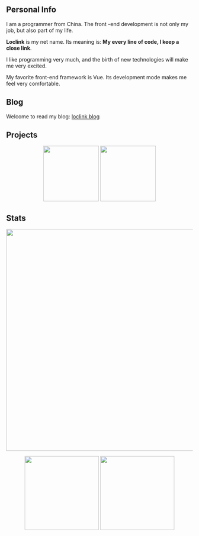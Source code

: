 

## Personal Info



I am a programmer from China. The front -end development is not only my job, but also part of my life.

**Loclink** is my net name. Its meaning is: **My every line of code, I keep a close link**.

I like programming very much, and the birth of new technologies will make me very excited.

My favorite front-end framework is Vue. Its development mode makes me feel very comfortable.

## Blog

Welcome to read my blog: [loclink blog](https://loclink.cn)

## Projects
<p align="center">
  <a href="https://github.com/oh-my-live2d/oh-my-live2d"><img src="https://github-readme-stats.vercel.app/api/pin/?username=oh-my-live2d&repo=oh-my-live2d&theme=dark" height="150px"/><a/>
    <a href="https://github.com/oh-my-live2d/vuepress-plugin-oh-my-live2d"><img src="https://github-readme-stats.vercel.app/api/pin/?username=oh-my-live2d&repo=vuepress-plugin-oh-my-live2d&theme=dark" height="150px"/><a/>
<p/>

## Stats

<p align="center">
  <img align="center" src="https://streak-stats.demolab.com?user=loclink&theme=dark" width="600px"/>
</p>
<p align="center">
  <a href="https://github.com/loclink/loclink"><img src="https://github-readme-stats.vercel.app/api?username=loclink&theme=dark" height="200px"/><a/> <a href="https://github.com/loclink/loclink"><img src="https://github-readme-stats.vercel.app/api/top-langs/?username=loclink&layout=compact&theme=dark" height="200px" /><a/>
</p>



